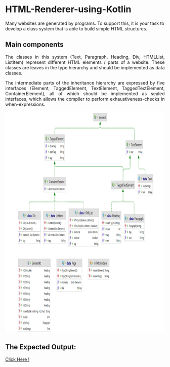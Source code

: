 # HTML-Renderer-using-Kotlin
Many websites are generated by programs. To support this, it is your task to develop a class system that is able to build simple HTML structures.

## Main components
<p align="justify">
The classes in this system (Text, Paragraph, Heading, Div, HTMLList, ListItem) represent different HTML elements / parts of a website. These classes are leaves in the type hierarchy and should be implemented as data classes.
<p align="justify">
The intermediate parts of the inheritance hierarchy are expressed by five interfaces (Element, TaggedElement, TextElement, TaggedTextElement, ContainerElement), all of which should be implemented as sealed interfaces, which allows the compiler to perform exhaustiveness-checks in when-expressions.


<p align="center">
<img width="1000" height="700" src="https://github.com/MSc-MGomaa/HTML-Renderer-using-Kotlin/blob/907e5303bfffc13def66b8efa104564faef615eb/KT1.png">

## The Expected Output:<br>
[Click Here !](https://github.com/MSc-MGomaa/HTML-Renderer-using-Kotlin/blob/907e5303bfffc13def66b8efa104564faef615eb/Ex1.txt)


